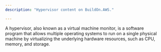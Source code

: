```yaml
---
description: "Hypervisor content on BuildOn.AWS."

---
```

A hypervisor, also known as a virtual machine monitor, is a software program that allows multiple operating systems to run on a single physical machine by virtualizing the underlying hardware resources, such as CPU, memory, and storage.
